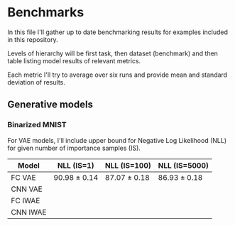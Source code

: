# Benchmarks

In this file I'll gather up to date benchmarking results for examples included in this repository.

Levels of hierarchy will be first task, then dataset (benchmark) and then table listing model results of
relevant metrics.

Each metric I'll try to average over six runs and provide mean and standard deviation of results.


## Generative models


### Binarized MNIST


For VAE models, I'll include upper bound for Negative Log Likelihood (NLL) for given number of importance samples (IS).


| Model     | NLL (IS=1)   | NLL (IS=100) | NLL (IS=5000) |
| -----     | ----------   | ------------ | ------------- |
| FC VAE    | 90.98 ± 0.14 | 87.07 ± 0.18 | 86.93 ± 0.18  |
| CNN VAE   |
| FC IWAE   |
| CNN IWAE  |

